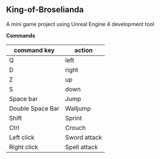  ## King-of-Broselianda
A mini game project using Unreal Engine 4 development tool

**Commands**

command key | action
------------ | -------------
Q | left
D | right
Z | up
S | down
Space bar | Jump
Double Space Bar | Walljump
Shift | Sprint
Ctrl | Crouch
Left click | Sword attack
Right click | Spell attack
